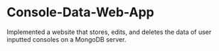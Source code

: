 # Console-Data-Web-App
Implemented a website that stores, edits, and deletes the data of user inputted consoles on a MongoDB server.
